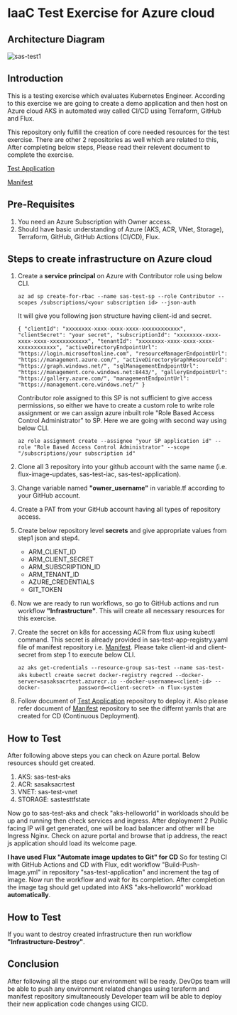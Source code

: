 # IaaC Test Exercise for Azure cloud

## Architecture Diagram

![sas-test1](https://github.com/prashantchamps/sas-test-iac/assets/42674656/ad6ae4d0-e0e2-4d68-b3d9-94f8529e50aa)

## Introduction
This is a testing exercise which evaluates Kubernetes Engineer. According to this exercise we are going to create a demo application and then host on Azure cloud AKS in automated way called CI/CD using Terraform, GitHub and Flux.

This repository only fulfill the creation of core needed resources for the test exercise. There are other 2 repositories as well which are related to this, After completing below steps, Please read their relevent document to complete the exercise. 

[Test Application](https://github.com/prashantchamps/sas-test-application/blob/main/README.md)

[Manifest](https://github.com/prashantchamps/flux-image-updates/blob/main/README.md)

## Pre-Requisites
1) You need an Azure Subscription with Owner access. 
2) Should have basic understanding of Azure (AKS, ACR, VNet, Storage), Terraform, GitHub, GitHub Actions (CI/CD), Flux.

## Steps to create infrastructure on Azure cloud
1) Create a **service principal** on Azure with Contributor role using below CLI.

   `az ad sp create-for-rbac --name sas-test-sp --role Contributor --scopes /subscriptions/<your subscription id> --json-auth`

   It will give you following json structure having client-id and secret.

   `{
     "clientId": "xxxxxxxx-xxxx-xxxx-xxxx-xxxxxxxxxxxx",
     "clientSecret": "your secret",
     "subscriptionId": "xxxxxxxx-xxxx-xxxx-xxxx-xxxxxxxxxxxx",
     "tenantId": "xxxxxxxx-xxxx-xxxx-xxxx-xxxxxxxxxxxx",
     "activeDirectoryEndpointUrl": "https://login.microsoftonline.com",
     "resourceManagerEndpointUrl": "https://management.azure.com/",
     "activeDirectoryGraphResourceId": "https://graph.windows.net/",
     "sqlManagementEndpointUrl": "https://management.core.windows.net:8443/",
     "galleryEndpointUrl": "https://gallery.azure.com/",
     "managementEndpointUrl": "https://management.core.windows.net/"
   }`

   Contributor role assigned to this SP is not sufficient to give access permissions, so either we have to create a custom role to write     role assignment or we can assign azure inbuilt role "Role Based Access Control Administrator" to SP. Here we are going with second way    using below CLI.

   `az role assignment create --assignee "your SP application id" --role "Role Based Access Control Administrator" --scope 
   "/subscriptions/your subscription id"`
   
3) Clone all 3 repository into your github account with the same name (i.e. flux-image-updates, sas-test-iac, sas-test-application).
4) Change variable named **"owner_username"** in variable.tf according to your GitHub account.
5) Create a PAT from your GitHub account having all types of repository access.
6) Create below repository level **secrets** and give appropriate values from step1 json and step4.
   - ARM_CLIENT_ID
   - ARM_CLIENT_SECRET
   - ARM_SUBSCRIPTION_ID
   - ARM_TENANT_ID
   - AZURE_CREDENTIALS
   - GIT_TOKEN
7) Now we are ready to run workflows, so go to GitHub actions and run workflow **"Infrastructure"**. This will create all necessary          resources for this exercise.
8) Create the secret on k8s for accessing ACR from flux using kubectl command. This secret is already provided in sas-test-app-registry.yaml file of manifest repository i.e. [Manifest](https://github.com/prashantchamps/flux-image-updates). Please take client-id and client-secret from step 1 to execute below CLI.

   `az aks get-credentials --resource-group sas-test --name sas-test-aks`
   `kubectl create secret docker-registry regcred --docker-server=sasaksacrtest.azurecr.io --docker-username=<client-id> --docker-            password=<client-secret> -n flux-system`
9) Follow document of [Test Application](https://github.com/prashantchamps/sas-test-application/blob/main/README.md) repository to           deploy it. Also please refer document of [Manifest](https://github.com/prashantchamps/flux-image-updates/blob/main/README.md)             repository to see the differnt yamls that are created for CD (Continuous Deployment).

## How to Test
After following above steps you can check on Azure portal. Below resources should get created.
1) AKS: sas-test-aks
2) ACR: sasaksacrtest
3) VNET: sas-test-vnet
4) STORAGE: sastesttfstate

Now go to sas-test-aks and check "aks-helloworld" in workloads should be up and running then check services and ingress.
After deployment 2 Public facing IP will get generated, one will be load balancer and other will be Ingress Nginx. Check on azure portal and browse that ip address, the react js application should load its welcome page.

**I have used Flux "Automate image updates to Git" for CD**
So for testing CI with GitHub Actions and CD with Flux, edit workflow "Build-Push-Image.yml" in repository "sas-test-application" and increment the tag of image. Now run the workflow and wait for its completion. After completion the image tag should get updated into AKS "aks-helloworld" workload **automatically**.

## How to Test
If you want to destroy created infrastructure then run workflow **"Infrastructure-Destroy"**.

## Conclusion
After following all the steps our environment will be ready. DevOps team will be able to push any environment related changes using teraform and manifest repository simultaneously Developer team will be able to deploy their new application code changes using CICD.

